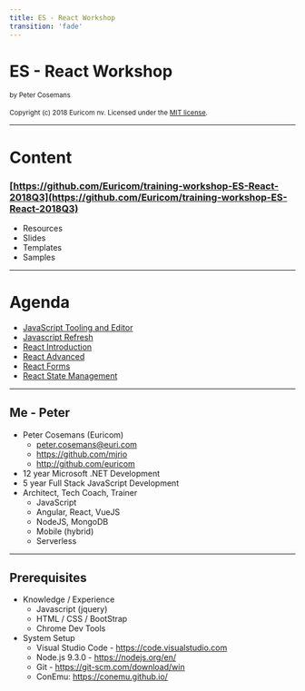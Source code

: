 ```yaml
---
title: ES - React Workshop
transition: 'fade'
---
```


<style type="text/css">
.reveal h1 {
    font-size: 3.0em;
}
.reveal h2 {
    font-size: 2.00em;
}
.reveal h3 {
    font-size: 1.00em;
}
.reveal p {
    font-size: 70%;
}
.reveal li {
    font-size: 100%;
}
.reveal li > ul > li {
    font-size: 70%;
}
.reveal blockquote {
    font-size: 80%;
}
</style>

# ES - React Workshop

<small>by Peter Cosemans</small>
<br>
<br>
<small>
Copyright (c) 2018 Euricom nv. Licensed under the [MIT license](https://opensource.org/licenses/MIT).
</small>

---

# Content

### [https://github.com/Euricom/training-workshop-ES-React-2018Q3](https://github.com/Euricom/training-workshop-ES-React-2018Q3)

- Resources
- Slides
- Templates
- Samples

---

# Agenda

- [JavaScript Tooling and Editor](./javaScript-tooling-and-editor.md)
- [Javascript Refresh](./javascript-refresh.md)
- [React Introduction](./react-introduction.md)
- [React Advanced](./react-advanced.md)
- [React Forms](./react-forms.md)
- [React State Management](./react-state-management.md)

---

## Me - Peter

- Peter Cosemans (Euricom)
  - peter.cosemans@euri.com
  - https://github.com/mjrio
  - http://github.com/euricom
- 12 year Microsoft .NET Development
- 5 year Full Stack JavaScript Development
- Architect, Tech Coach, Trainer
  - JavaScript
  - Angular, React, VueJS
  - NodeJS, MongoDB
  - Mobile (hybrid)
  - Serverless

---

## Prerequisites

- Knowledge / Experience
  - Javascript (jquery)
  - HTML / CSS / BootStrap
  - Chrome Dev Tools
- System Setup
  - Visual Studio Code - https://code.visualstudio.com
  - Node.js 9.3.0 - https://nodejs.org/en/
  - Git - https://git-scm.com/download/win
  - ConEmu: https://conemu.github.io/
